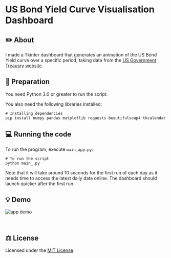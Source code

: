 # US Bond Yield Curve Visualisation Dashboard

## ✏️  About

I made a Tkinter dashboard that generates an animation of the US Bond Yield curve over a specific period, taking data from the [US Government Treausry website](https://home.treasury.gov/resource-center/data-chart-center/interest-rates/TextView?type=daily_treasury_yield_curve).
<br/>

## 🚀  Preparation
You need Python 3.0 or greater to run the script.

You also need the following libraries installed:<br/>
```
# Installing dependencies
pip install numpy pandas matplotlib requests beautifulsoup4 tkcalendar
```

## 💻  Running the code
To run the program, execute `main_app.py`:<br/>
```
# To run the script
python main_.py
```
Note that it will take around 10 seconds for the first run of each day as it needs time to access the latest daily data online. The dashboard should launch quicker after the first run.
<br/>

## 💡 Demo
![app demo](https://github.com/user-attachments/assets/5d30b980-8b15-4b4f-a94e-9d910b6fe281)

<br/>

## ⚖️  License
Licensed under the [MIT License](https://opensource.org/license/mit).


